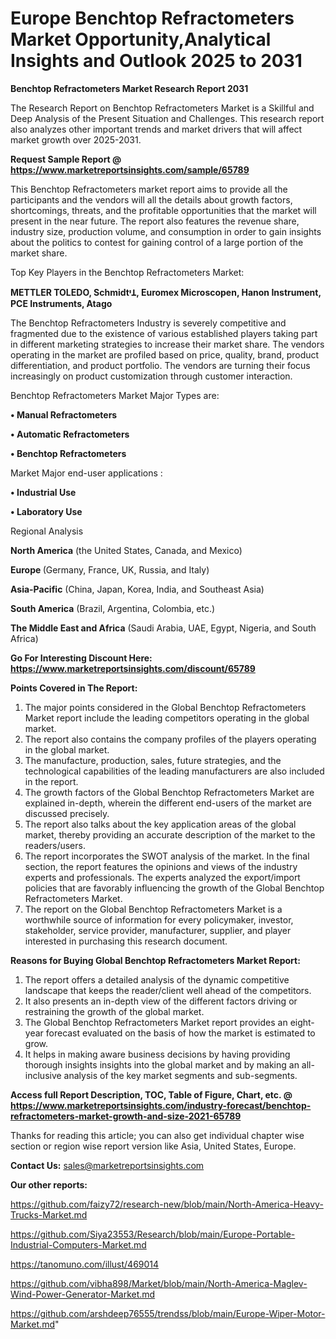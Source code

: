 # Europe Benchtop Refractometers Market Opportunity,Analytical Insights and Outlook 2025 to 2031

<strong>Benchtop Refractometers Market Research Report 2031</strong>

The Research Report on Benchtop Refractometers Market is a Skillful and Deep Analysis of the Present Situation and Challenges. This research report also analyzes other important trends and market drivers that will affect market growth over 2025-2031.

<strong>Request Sample Report @ <a href=https://www.marketreportsinsights.com/sample/65789>https://www.marketreportsinsights.com/sample/65789</a></strong>

This Benchtop Refractometers market report aims to provide all the participants and the vendors will all the details about growth factors, shortcomings, threats, and the profitable opportunities that the market will present in the near future. The report also features the revenue share, industry size, production volume, and consumption in order to gain insights about the politics to contest for gaining control of a large portion of the market share.

Top Key Players in the Benchtop Refractometers Market:

<strong>METTLER TOLEDO, SchmidtᶧꞱ, Euromex Microscopen, Hanon Instrument, PCE Instruments, Atago</strong>

The Benchtop Refractometers Industry is severely competitive and fragmented due to the existence of various established players taking part in different marketing strategies to increase their market share. The vendors operating in the market are profiled based on price, quality, brand, product differentiation, and product portfolio. The vendors are turning their focus increasingly on product customization through customer interaction.

Benchtop Refractometers Market Major Types are:

<strong>• Manual Refractometers

• Automatic Refractometers

• Benchtop Refractometers</strong>

Market Major end-user applications :

<strong>• Industrial Use

• Laboratory Use</strong>

Regional Analysis

</u><strong><b>North America</b></strong> (the United States, Canada, and Mexico)

<strong><b>Europe </b></strong>(Germany, France, UK, Russia, and Italy)

<strong><b>Asia-Pacific</b></strong> (China, Japan, Korea, India, and Southeast Asia)

<strong><b>South America</b></strong> (Brazil, Argentina, Colombia, etc.)

<strong><b>The Middle East and Africa</b></strong> (Saudi Arabia, UAE, Egypt, Nigeria, and South Africa)

<strong>Go For Interesting Discount Here: <a href=https://www.marketreportsinsights.com/discount/65789>https://www.marketreportsinsights.com/discount/65789</a></strong>

<strong>Points Covered in The Report:</strong>
<ol>
  <li>The major points considered in the Global Benchtop Refractometers Market report include the leading competitors operating in the global market.</li>
  <li>The report also contains the company profiles of the players operating in the global market.</li>
  <li>The manufacture, production, sales, future strategies, and the technological capabilities of the leading manufacturers are also included in the report.</li>
  <li>The growth factors of the Global Benchtop Refractometers Market are explained in-depth, wherein the different end-users of the market are discussed precisely.</li>
  <li>The report also talks about the key application areas of the global market, thereby providing an accurate description of the market to the readers/users.</li>
  <li>The report incorporates the SWOT analysis of the market. In the final section, the report features the opinions and views of the industry experts and professionals. The experts analyzed the export/import policies that are favorably influencing the growth of the Global Benchtop Refractometers Market.</li>
  <li>The report on the Global Benchtop Refractometers Market is a worthwhile source of information for every policymaker, investor, stakeholder, service provider, manufacturer, supplier, and player interested in purchasing this research document.</li>
</ol>
<strong>Reasons for Buying Global Benchtop Refractometers Market Report:</strong>

<ol>
  <li>The report offers a detailed analysis of the dynamic competitive landscape that keeps the reader/client well ahead of the competitors.</li>
  <li>It also presents an in-depth view of the different factors driving or restraining the growth of the global market.</li>
  <li>The Global Benchtop Refractometers Market report provides an eight-year forecast evaluated on the basis of how the market is estimated to grow.</li>
  <li>It helps in making aware business decisions by having providing thorough insights insights into the global market and by making an all-inclusive analysis of the key market segments and sub-segments.</li>
</ol>
<strong>Access full Report Description, TOC, Table of Figure, Chart, etc. @ <a href=https://www.marketreportsinsights.com/industry-forecast/benchtop-refractometers-market-growth-and-size-2021-65789>https://www.marketreportsinsights.com/industry-forecast/benchtop-refractometers-market-growth-and-size-2021-65789</a></strong>


Thanks for reading this article; you can also get individual chapter wise section or region wise report version like Asia, United States, Europe.

<strong>Contact Us:</strong>
sales@marketreportsinsights.com

<strong>Our other reports:</strong>

<a href=https://github.com/faizy72/research-new/blob/main/North-America-Heavy-Trucks-Market.md>https://github.com/faizy72/research-new/blob/main/North-America-Heavy-Trucks-Market.md</a>

<a href=https://github.com/Siya23553/Research/blob/main/Europe-Portable-Industrial-Computers-Market.md>https://github.com/Siya23553/Research/blob/main/Europe-Portable-Industrial-Computers-Market.md</a>

<a href=https://tanomuno.com/illust/469014>https://tanomuno.com/illust/469014</a>

<a href=https://github.com/vibha898/Market/blob/main/North-America-Maglev-Wind-Power-Generator-Market.md>https://github.com/vibha898/Market/blob/main/North-America-Maglev-Wind-Power-Generator-Market.md</a>

<a href=https://github.com/arshdeep76555/trendss/blob/main/Europe-Wiper-Motor-Market.md>https://github.com/arshdeep76555/trendss/blob/main/Europe-Wiper-Motor-Market.md</a>"
